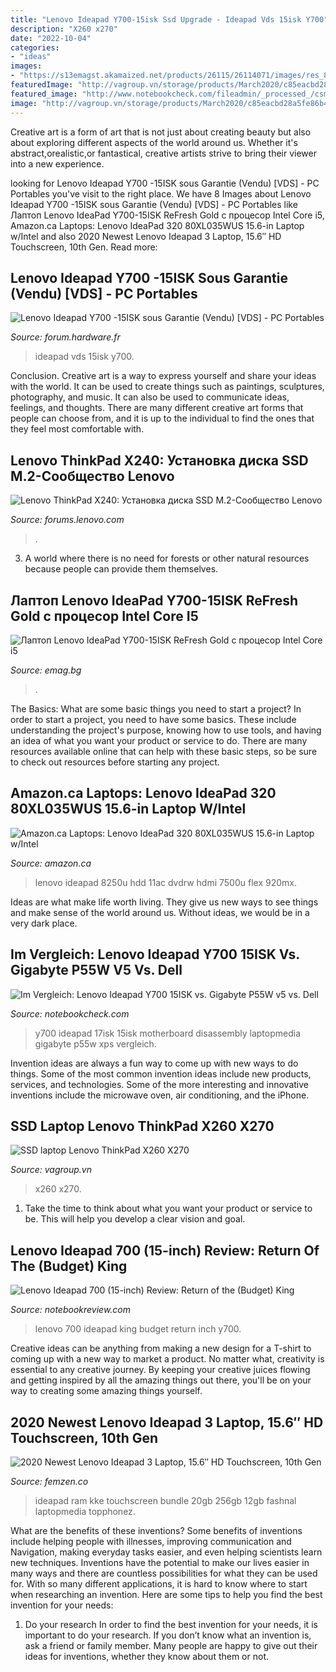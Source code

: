 ```yaml
---
title: "Lenovo Ideapad Y700-15isk Ssd Upgrade - Ideapad Vds 15isk Y700"
description: "X260 x270"
date: "2022-10-04"
categories:
- "ideas"
images:
- "https://s13emagst.akamaized.net/products/26115/26114071/images/res_8f37cbc4d800d830e4c58d5809e16b91.jpg"
featuredImage: "http://vagroup.vn/storage/products/March2020/c85eacbd28a5fe86b4b995a349b98eef6090f6b5.jpg"
featured_image: "http://www.notebookcheck.com/fileadmin/_processed_/csm_y700dis2_132ac195ed.jpg"
image: "http://vagroup.vn/storage/products/March2020/c85eacbd28a5fe86b4b995a349b98eef6090f6b5.jpg"
---
```



Creative art is a form of art that is not just about creating beauty but also about exploring different aspects of the world around us. Whether it's abstract,orealistic,or fantastical, creative artists strive to bring their viewer into a new experience.

	

		
looking for Lenovo Ideapad Y700 -15ISK sous Garantie (Vendu) [VDS] - PC Portables you've visit to the right place. We have 8 Images about Lenovo Ideapad Y700 -15ISK sous Garantie (Vendu) [VDS] - PC Portables like Лаптоп Lenovo IdeaPad Y700-15ISK ReFresh Gold с процесор Intel Core i5, Amazon.ca Laptops: Lenovo IdeaPad 320 80XL035WUS 15.6-in Laptop w/Intel and also 2020 Newest Lenovo Ideapad 3 Laptop, 15.6″ HD Touchscreen, 10th Gen. Read more:
		
    
## Lenovo Ideapad Y700 -15ISK Sous Garantie (Vendu) [VDS] - PC Portables

<img loading=lazy src="https://i97.servimg.com/u/f97/15/52/72/94/img_2066.jpg" onerror="this.onerror=null;this.src='https://tse1.mm.bing.net/th?id=OIP.JxN3utbBe4jiJiVyzcszxgHaFj&amp;pid=15.1';" alt="Lenovo Ideapad Y700 -15ISK sous Garantie (Vendu) [VDS] - PC Portables">

_Source: forum.hardware.fr_

>ideapad vds 15isk y700. 

	

Conclusion.
Creative art is a way to express yourself and share your ideas with the world. It can be used to create things such as paintings, sculptures, photography, and music. It can also be used to communicate ideas, feelings, and thoughts. There are many different creative art forms that people can choose from, and it is up to the individual to find the ones that they feel most comfortable with.

    
## Lenovo ThinkPad X240: Установка диска SSD М.2-Сообщество Lenovo

<img loading=lazy src="https://forumscdn.lenovo.com/old_attach/114238i7AC4A14AF47070C2.jpg" onerror="this.onerror=null;this.src='https://tse2.mm.bing.net/th?id=OIP.WgPhX1OqN1ZFSoW_HyYCGgHaEK&amp;pid=15.1';" alt="Lenovo ThinkPad X240: Установка диска SSD М.2-Сообщество Lenovo">

_Source: forums.lenovo.com_

>. 

	

3. A world where there is no need for forests or other natural resources because people can provide them themselves. 

    
## Лаптоп Lenovo IdeaPad Y700-15ISK ReFresh Gold с процесор Intel Core I5

<img loading=lazy src="https://s13emagst.akamaized.net/products/26115/26114071/images/res_8f37cbc4d800d830e4c58d5809e16b91.jpg" onerror="this.onerror=null;this.src='https://tse4.mm.bing.net/th?id=OIP.CLikusDPwaTyXhxx9dKYqAHaHa&amp;pid=15.1';" alt="Лаптоп Lenovo IdeaPad Y700-15ISK ReFresh Gold с процесор Intel Core i5">

_Source: emag.bg_

>. 

	

The Basics: What are some basic things you need to start a project?
In order to start a project, you need to have some basics. These include understanding the project's purpose, knowing how to use tools, and having an idea of what you want your product or service to do. There are many resources available online that can help with these basic steps, so be sure to check out resources before starting any project.

    
## Amazon.ca Laptops: Lenovo IdeaPad 320 80XL035WUS 15.6-in Laptop W/Intel

<img loading=lazy src="https://images-na.ssl-images-amazon.com/images/I/61YI5bav%2BmL._AC_SL1333_.jpg" onerror="this.onerror=null;this.src='https://tse4.mm.bing.net/th?id=OIP.bf2Wq-r64tE92O47ddt8YQHaGB&amp;pid=15.1';" alt="Amazon.ca Laptops: Lenovo IdeaPad 320 80XL035WUS 15.6-in Laptop w/Intel">

_Source: amazon.ca_

>lenovo ideapad 8250u hdd 11ac dvdrw hdmi 7500u flex 920mx. 

	

Ideas are what make life worth living. They give us new ways to see things and make sense of the world around us. Without ideas, we would be in a very dark place.

    
## Im Vergleich: Lenovo Ideapad Y700 15ISK Vs. Gigabyte P55W V5 Vs. Dell

<img loading=lazy src="http://www.notebookcheck.com/fileadmin/_processed_/csm_y700dis2_132ac195ed.jpg" onerror="this.onerror=null;this.src='https://tse1.mm.bing.net/th?id=OIP.MhU271MG0NmRgJnOefyfswHaFQ&amp;pid=15.1';" alt="Im Vergleich: Lenovo Ideapad Y700 15ISK vs. Gigabyte P55W v5 vs. Dell">

_Source: notebookcheck.com_

>y700 ideapad 17isk 15isk motherboard disassembly laptopmedia gigabyte p55w xps vergleich. 

	

Invention ideas are always a fun way to come up with new ways to do things. Some of the most common invention ideas include new products, services, and technologies. Some of the more interesting and innovative inventions include the microwave oven, air conditioning, and the iPhone.

    
## SSD Laptop Lenovo ThinkPad X260 X270

<img loading=lazy src="http://vagroup.vn/storage/products/March2020/c85eacbd28a5fe86b4b995a349b98eef6090f6b5.jpg" onerror="this.onerror=null;this.src='https://tse3.mm.bing.net/th?id=OIP.46HVBhrpviL-EPFUT1CuPgAAAA&amp;pid=15.1';" alt="SSD laptop Lenovo ThinkPad X260 X270">

_Source: vagroup.vn_

>x260 x270. 

	

1. Take the time to think about what you want your product or service to be. This will help you develop a clear vision and goal.

    
## Lenovo Ideapad 700 (15-inch) Review: Return Of The (Budget) King

<img loading=lazy src="http://www.notebookreview.com/wp-content/uploads/sites/2/Lenovo-Y700-front-2.jpg" onerror="this.onerror=null;this.src='https://tse1.mm.bing.net/th?id=OIP.vj0cOkdduCBSZZDaMgaRHwHaFp&amp;pid=15.1';" alt="Lenovo Ideapad 700 (15-inch) Review: Return of the (Budget) King">

_Source: notebookreview.com_

>lenovo 700 ideapad king budget return inch y700. 

	

Creative ideas can be anything from making a new design for a T-shirt to coming up with a new way to market a product. No matter what, creativity is essential to any creative journey. By keeping your creative juices flowing and getting inspired by all the amazing things out there, you'll be on your way to creating some amazing things yourself.

    
## 2020 Newest Lenovo Ideapad 3 Laptop, 15.6″ HD Touchscreen, 10th Gen

<img loading=lazy src="https://femzen.co/product/2020-newest-lenovo-ideapad-3-laptop-15-6-hd-touchscreen-10th-gen-intel-core-i3-1005g1-processor-20gb-ram-1tb-ssd-webcam-wi-fi-online-class-zoom-meeting-windows-10-home-kke-bundle-almond/41Tg1sjLGjL._AC_.jpg" onerror="this.onerror=null;this.src='https://tse4.mm.bing.net/th?id=OIP.0ixqusuV6Ro7q-1Cmxmz6gHaFg&amp;pid=15.1';" alt="2020 Newest Lenovo Ideapad 3 Laptop, 15.6″ HD Touchscreen, 10th Gen">

_Source: femzen.co_

>ideapad ram kke touchscreen bundle 20gb 256gb 12gb fashnal laptopmedia topphonez. 

	

What are the benefits of these inventions?
Some benefits of inventions include helping people with illnesses, improving communication and Navigation, making everyday tasks easier, and even helping scientists learn new techniques. Inventions have the potential to make our lives easier in many ways and there are countless possibilities for what they can be used for. With so many different applications, it is hard to know where to start when researching an invention. Here are some tips to help you find the best invention for your needs:
1) Do your research
In order to find the best invention for your needs, it is important to do your research. If you don’t know what an invention is, ask a friend or family member. Many people are happy to give out their ideas for inventions, whether they know about them or not.

